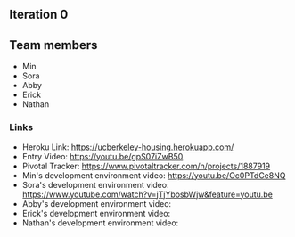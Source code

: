 ## Iteration 0

## Team members
 - Min 
 - Sora
 - Abby
 - Erick
 - Nathan

### Links
 - Heroku Link: https://ucberkeley-housing.herokuapp.com/ 
 - Entry Video: https://youtu.be/gpS07iZwB50
 - Pivotal Tracker: https://www.pivotaltracker.com/n/projects/1887919
 - Min's development environment video: https://youtu.be/Oc0PTdCe8NQ
 - Sora's development environment video: https://www.youtube.com/watch?v=jTjYbosbWjw&feature=youtu.be
 - Abby's development environment video: 
 - Erick's development environment video: 
 - Nathan's development environment video: 